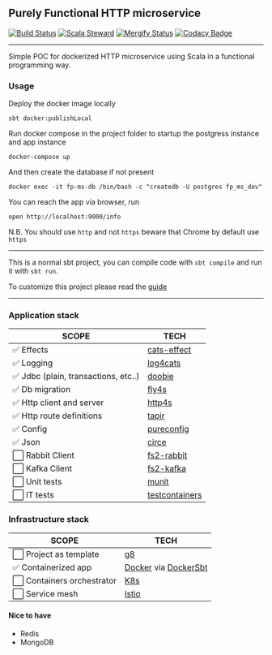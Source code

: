 ## Purely Functional HTTP microservice
[![Build Status](https://github.com/geirolz/fp-microservice/actions/workflows/cicd.yml/badge.svg)](https://github.com/geirolz/fp-microservice/actions)
[![Scala Steward](https://img.shields.io/badge/Scala_Steward-helping-blue.svg?style=flat&logo=data:image/png;base64,iVBORw0KGgoAAAANSUhEUgAAAA4AAAAQCAMAAAARSr4IAAAAVFBMVEUAAACHjojlOy5NWlrKzcYRKjGFjIbp293YycuLa3pYY2LSqql4f3pCUFTgSjNodYRmcXUsPD/NTTbjRS+2jomhgnzNc223cGvZS0HaSD0XLjbaSjElhIr+AAAAAXRSTlMAQObYZgAAAHlJREFUCNdNyosOwyAIhWHAQS1Vt7a77/3fcxxdmv0xwmckutAR1nkm4ggbyEcg/wWmlGLDAA3oL50xi6fk5ffZ3E2E3QfZDCcCN2YtbEWZt+Drc6u6rlqv7Uk0LdKqqr5rk2UCRXOk0vmQKGfc94nOJyQjouF9H/wCc9gECEYfONoAAAAASUVORK5CYII=)](https://gitlab.com/moneyfarm-tech/sandbox/steward)
[![Mergify Status](https://img.shields.io/endpoint.svg?url=https://gh.mergify.io/badges/geirolz/fp-microservice&style=flat)](https://mergify.io)
[![Codacy Badge](https://app.codacy.com/project/badge/Grade/5c46a629cc5d447ca3d1e36ad776ba19)](https://www.codacy.com/gh/geirolz/fp-microservice/dashboard?utm_source=github.com&amp;utm_medium=referral&amp;utm_content=geirolz/fp-microservice&amp;utm_campaign=Badge_Grade)

---

Simple POC for dockerized HTTP microservice using Scala in a functional programming way.


### Usage

Deploy the docker image locally
```shell
sbt docker:publishLocal
```


Run docker compose in the project folder to startup the postgress instance and app instance
```shell
docker-compose up
```

And then create the database if not present

```shell
docker exec -it fp-ms-db /bin/bash -c "createdb -U postgres fp_ms_dev"
```


You can reach the app via browser, run
```shell
open http://localhost:9000/info
```

N.B. You should use `http` and not `https` beware that Chrome by default use `https`

--- 

This is a normal sbt project, you can compile code with `sbt compile` and run it
with `sbt run`.

To customize this project please read the [guide](doc/guide.md)


--- 

### Application stack
| SCOPE                               | TECH                                                                     |
|-------------------------------------|--------------------------------------------------------------------------|
| ✅ Effects                           | [cats-effect](https://github.com/typelevel/cats-effect)                  |
| ✅ Logging                           | [log4cats](https://github.com/typelevel/log4cats)                        |
| ✅ Jdbc (plain, transactions, etc..) | [doobie](https://github.com/tpolecat/doobie)                             |
| ✅ Db migration                      | [fly4s](https://github.com/geirolz/fly4s)                                |
| ✅ Http client and server            | [http4s](https://github.com/http4s/http4s)                               |
| ✅ Http route definitions            | [tapir](https://github.com/softwaremill/tapir)                           |
| ✅ Config                            | [pureconfig](https://github.com/pureconfig/pureconfig)                   |
| ✅ Json                              | [circe](https://github.com/circe/circe)                                  |
| ⬜ Rabbit Client                     | [fs2-rabbit](https://github.com/profunktor/fs2-rabbit)                   |
| ⬜ Kafka Client                      | [fs2-kafka](https://github.com/fd4s/fs2-kafka)                           |
| ⬜ Unit tests                        | [munit](https://github.com/scalameta/munit)                              |
| ⬜ IT tests                          | [testcontainers](https://github.com/testcontainers/testcontainers-scala) |



### Infrastructure stack
| SCOPE                     | TECH                                                                                 |
|---------------------------|--------------------------------------------------------------------------------------|
| ⬜ Project as template     | [g8](http://www.foundweekends.org/giter8/)                                           |
| ✅ Containerized app       | [Docker](https://www.docker.com/) via [DockerSbt](https://github.com/sbt/docker-sbt) |
| ⬜ Containers orchestrator | [K8s](https://kubernetes.io/)                                                        |
| ⬜ Service mesh            | [Istio](https://istio.io/)                                                           |


#### Nice to have
- Redis
- MongoDB
